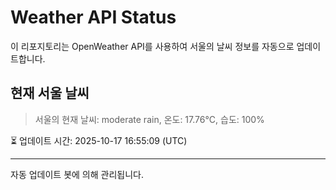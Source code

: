 
# Weather API Status

이 리포지토리는 OpenWeather API를 사용하여 서울의 날씨 정보를 자동으로 업데이트합니다.

## 현재 서울 날씨
> 서울의 현재 날씨: moderate rain, 온도: 17.76°C, 습도: 100%

⏳ 업데이트 시간: 2025-10-17 16:55:09 (UTC)

---
자동 업데이트 봇에 의해 관리됩니다.
